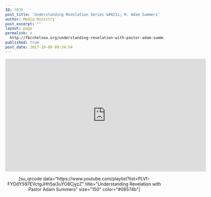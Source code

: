 ```yaml
---
ID: 7035
post_title: 'Understanding Revelation Series &#8211; M. Adam Summers'
author: Media Ministry
post_excerpt: ""
layout: page
permalink: >
  http://fbcchelsea.org/understanding-revelation-with-pastor-adam-summers/
published: true
post_date: 2017-10-09 09:34:54
---
```

<p style="text-align: center;"><iframe src="https://www.youtube.com/embed/videoseries?list=PLVf-FYDdY597EVctgJHh5ai3uYO8CjyzZ" width="640" height="360" frameborder="0" allowfullscreen="allowfullscreen"></iframe></p><p style="text-align: center;">[su_qrcode data="https://www.youtube.com/playlist?list=PLVf-FYDdY597EVctgJHh5ai3uYO8CjyzZ" title="Understanding Revelation with Pastor Adam Summers" size="150" color="#08574b"]</p>